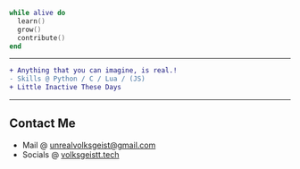 ```lua
while alive do
  learn()
  grow()
  contribute()
end

```
----------
```diff
+ Anything that you can imagine, is real.!
- Skills @ Python / C / Lua / (JS)
+ Little Inactive These Days
```
----------
## Contact Me
- Mail @ <a href="mailto:unrealvolksgeist@gmail.com">unrealvolksgeist@gmail.com</a>
- Socials @ [volksgeistt.tech](https://volksgeistt.tech)
